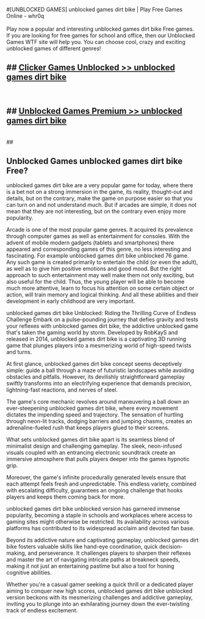 #[UNBLOCKED GAMES] unblocked games dirt bike | Play Free Games Online - whr0q <br>
<br>
Play now a popular and interesting unblocked games dirt bike Free games. If you are looking for free games for school and office, then our Unblocked Games WTF site will help you. You can choose cool, crazy and exciting unblocked games of different genres!


## ##  [Clicker Games Unblocked >> unblocked games dirt bike](http://freeplayer.one?title=unblocked_games_dirt_bike&ref=22)
  <br>

##  ## [Unblocked Games Premium >> unblocked games dirt bike](http://freeplayer.one?title=unblocked_games_dirt_bike&ref=22)
  <br>
  ##



## Unblocked Games unblocked games dirt bike Free?

unblocked games dirt bike are a very popular game for today, where there is a bet not on a strong immersion in the game, its reality, thought-out and details, but on the contrary, make the game on purpose easier so that you can turn on and not understand much. But if arcades are simple, it does not mean that they are not interesting, but on the contrary even enjoy more popularity.

Arcade is one of the most popular game genres. It acquired its prevalence through computer games as well as entertainment for consoles. With the advent of mobile modern gadgets (tablets and smartphones) there appeared and corresponding games of this genre, no less interesting and fascinating. For example unblocked games dirt bike unblocked 76 game. Any such game is created primarily to entertain the child (or even the adult), as well as to give him positive emotions and good mood. But the right approach to such entertainment may well make them not only exciting, but also useful for the child. Thus, the young player will be able to become much more attentive, learn to focus his attention on some certain object or action, will train memory and logical thinking. And all these abilities and their development in early childhood are very important.

unblocked games dirt bike Unblocked: Riding the Thrilling Curve of Endless Challenge
Embark on a pulse-pounding journey that defies gravity and tests your reflexes with unblocked games dirt bike, the addictive unblocked game that's taken the gaming world by storm. Developed by RobKayS and released in 2014, unblocked games dirt bike is a captivating 3D running game that plunges players into a mesmerizing world of high-speed twists and turns.

At first glance, unblocked games dirt bike concept seems deceptively simple: guide a ball through a maze of futuristic landscapes while avoiding obstacles and pitfalls. However, its devilishly straightforward gameplay swiftly transforms into an electrifying experience that demands precision, lightning-fast reactions, and nerves of steel.

The game's core mechanic revolves around maneuvering a ball down an ever-steepening unblocked games dirt bike, where every movement dictates the impending speed and trajectory. The sensation of hurtling through neon-lit tracks, dodging barriers and jumping chasms, creates an adrenaline-fueled rush that keeps players glued to their screens.

What sets unblocked games dirt bike apart is its seamless blend of minimalist design and challenging gameplay. The sleek, neon-infused visuals coupled with an entrancing electronic soundtrack create an immersive atmosphere that pulls players deeper into the games hypnotic grip.

Moreover, the game's infinite procedurally generated levels ensure that each attempt feels fresh and unpredictable. This endless variety, combined with escalating difficulty, guarantees an ongoing challenge that hooks players and keeps them coming back for more.

unblocked games dirt bike unblocked version has garnered immense popularity, becoming a staple in schools and workplaces where access to gaming sites might otherwise be restricted. Its availability across various platforms has contributed to its widespread acclaim and devoted fan base.

Beyond its addictive nature and captivating gameplay, unblocked games dirt bike fosters valuable skills like hand-eye coordination, quick decision-making, and perseverance. It challenges players to sharpen their reflexes and master the art of navigating intricate paths at breakneck speeds, making it not just an entertaining pastime but also a tool for honing cognitive abilities.

Whether you're a casual gamer seeking a quick thrill or a dedicated player aiming to conquer new high scores, unblocked games dirt bike unblocked version beckons with its mesmerizing challenges and addictive gameplay, inviting you to plunge into an exhilarating journey down the ever-twisting track of endless excitement.